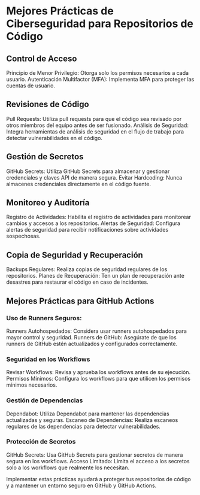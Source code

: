 # Mejores Prácticas de Ciberseguridad para Repositorios de Código

## Control de Acceso

Principio de Menor Privilegio: Otorga solo los permisos necesarios a cada usuario.
Autenticación Multifactor (MFA): Implementa MFA para proteger las cuentas de usuario.

## Revisiones de Código

Pull Requests: Utiliza pull requests para que el código sea revisado por otros miembros del equipo antes de ser fusionado.
Análisis de Seguridad: Integra herramientas de análisis de seguridad en el flujo de trabajo para detectar vulnerabilidades en el código.

## Gestión de Secretos

GitHub Secrets: Utiliza GitHub Secrets para almacenar y gestionar credenciales y claves API de manera segura.
Evitar Hardcoding: Nunca almacenes credenciales directamente en el código fuente.

## Monitoreo y Auditoría

Registro de Actividades: Habilita el registro de actividades para monitorear cambios y accesos a los repositorios.
Alertas de Seguridad: Configura alertas de seguridad para recibir notificaciones sobre actividades sospechosas.

## Copia de Seguridad y Recuperación

Backups Regulares: Realiza copias de seguridad regulares de los repositorios.
Planes de Recuperación: Ten un plan de recuperación ante desastres para restaurar el código en caso de incidentes.

## Mejores Prácticas para GitHub Actions

### Uso de Runners Seguros:

Runners Autohospedados: Considera usar runners autohospedados para mayor control y seguridad.
Runners de GitHub: Asegúrate de que los runners de GitHub estén actualizados y configurados correctamente.

### Seguridad en los Workflows

Revisar Workflows: Revisa y aprueba los workflows antes de su ejecución.
Permisos Mínimos: Configura los workflows para que utilicen los permisos mínimos necesarios.

### Gestión de Dependencias

Dependabot: Utiliza Dependabot para mantener las dependencias actualizadas y seguras.
Escaneo de Dependencias: Realiza escaneos regulares de las dependencias para detectar vulnerabilidades.

### Protección de Secretos

GitHub Secrets: Usa GitHub Secrets para gestionar secretos de manera segura en los workflows.
Acceso Limitado: Limita el acceso a los secretos solo a los workflows que realmente los necesitan.

Implementar estas prácticas ayudará a proteger tus repositorios de código y a mantener un entorno seguro en GitHub y GitHub Actions.
